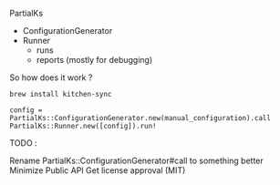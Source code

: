 PartialKs
  - ConfigurationGenerator
  - Runner
    - runs
    - reports (mostly for debugging)

So how does it work ?

`brew install kitchen-sync`

```
config = PartialKs::ConfigurationGenerator.new(manual_configuration).call
PartialKs::Runner.new([config]).run!
```

TODO :

Rename PartialKs::ConfigurationGenerator#call to something better
Minimize Public API
Get license approval (MIT)


